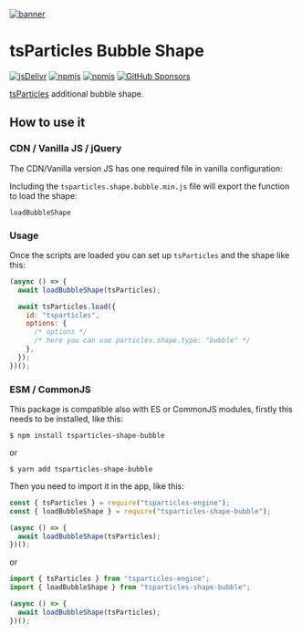 [![banner](https://particles.js.org/images/banner3.png)](https://particles.js.org)

# tsParticles Bubble Shape

[![jsDelivr](https://data.jsdelivr.com/v1/package/npm/tsparticles-shape-bubble/badge)](https://www.jsdelivr.com/package/npm/tsparticles-shape-bubble)
[![npmjs](https://badge.fury.io/js/tsparticles-shape-bubble.svg)](https://www.npmjs.com/package/tsparticles-shape-bubble)
[![npmjs](https://img.shields.io/npm/dt/tsparticles-shape-bubble)](https://www.npmjs.com/package/tsparticles-shape-bubble) [![GitHub Sponsors](https://img.shields.io/github/sponsors/matteobruni)](https://github.com/sponsors/matteobruni)

[tsParticles](https://github.com/matteobruni/tsparticles) additional bubble shape.

## How to use it

### CDN / Vanilla JS / jQuery

The CDN/Vanilla version JS has one required file in vanilla configuration:

Including the `tsparticles.shape.bubble.min.js` file will export the function to load the shape:

```text
loadBubbleShape
```

### Usage

Once the scripts are loaded you can set up `tsParticles` and the shape like this:

```javascript
(async () => {
  await loadBubbleShape(tsParticles);

  await tsParticles.load({
    id: "tsparticles",
    options: {
      /* options */
      /* here you can use particles.shape.type: "bubble" */
    },
  });
})();
```

### ESM / CommonJS

This package is compatible also with ES or CommonJS modules, firstly this needs to be installed, like this:

```shell
$ npm install tsparticles-shape-bubble
```

or

```shell
$ yarn add tsparticles-shape-bubble
```

Then you need to import it in the app, like this:

```javascript
const { tsParticles } = require("tsparticles-engine");
const { loadBubbleShape } = require("tsparticles-shape-bubble");

(async () => {
  await loadBubbleShape(tsParticles);
})();
```

or

```javascript
import { tsParticles } from "tsparticles-engine";
import { loadBubbleShape } from "tsparticles-shape-bubble";

(async () => {
  await loadBubbleShape(tsParticles);
})();
```
